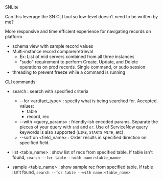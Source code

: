 SNLite

Can this leverage the SN CLI tool so low-level doesn't need to be written by me?

More responsive and time efficient experience for navigating records on platform
- schema view with sample record values
- Multi-instance record compare/retrieval
	- Ex: List of mid servers combined from all three instances
	- "sudo" requirement to perform Create, Update, and Delete operations on prod records. Single command, or sudo session
- threading to prevent freeze while a command is running


CLI commands
- search : search with specified criteria
    - --for <artifact_type> : specify what is being searched for. Accepted values:
        - table
        - record, rec
    - --with <query_params> : friendly-ish encoded params. Separate the pieces of your query with ` and ` and ` or `. Use of ServiceNow query keywords is also supported (`LIKE`, `STARTS WITH`, etc).
    - --sort <direction> on <field_name> : Order results in specified direction on specified field.  

- list <table_name> : show list of recs from specified table. If table isn't found, `search --for table --with name:<table_name>`

- sample <table_name> : show sample rec from specified table. If table isn't found, `search --for table --with name:<table_name>`
